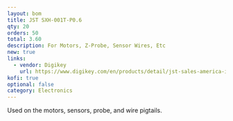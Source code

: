 ```yaml
---
layout: bom
title: JST SXH-001T-P0.6
qty: 20
orders: 50
total: 3.60
description: For Motors, Z-Probe, Sensor Wires, Etc
new: true
links:
  - vendor: Digikey
    url: https://www.digikey.com/en/products/detail/jst-sales-america-inc/SXH-001T-P0-6N/7041446
kofi: true
optional: false
category: Electronics
---
```


Used on the motors, sensors, probe, and wire pigtails.
